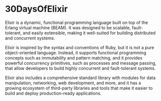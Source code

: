 # 30DaysOfElixir

Elixir is a dynamic, functional programming language built on top of the Erlang virtual machine (BEAM). It was designed to be scalable, fault-tolerant, and easily extensible, making it well-suited for building distributed and concurrent systems.

Elixir is inspired by the syntax and conventions of Ruby, but it is not a pure object-oriented language. Instead, it supports functional programming concepts such as immutability and pattern matching, and it provides powerful concurrency primitives, such as processes and message passing, that allow developers to build highly concurrent and fault-tolerant systems.

Elixir also includes a comprehensive standard library with modules for data manipulation, networking, web development, and more, and it has a growing ecosystem of third-party libraries and tools that make it easier to build and deploy production-ready applications.
